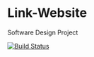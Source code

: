 # Link-Website
Software Design Project

[![Build Status](https://travis-ci.org/DonaldMbara/Link-Website.svg?branch=master)](https://travis-ci.org/DonaldMbara/Link-Website)

